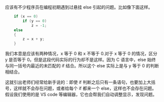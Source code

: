 应该有不少程序员在编程初期遇到过悬挂 else 引起的问题。比如像下面这样。

```c
    if (x == 0)
        if (y == 0)
            z = -1;
    else
    {
        z = x + y;
    }
```

我们本意是应该有两种情况，x 等于 0 和 x 不等于 0.对于 x 等于 0 的情况，区分 y 是否等于 0。但是这段代码实际的行为却不是这样。因为 C 语言中，else 始终与同一括号内最近的未匹配的 if 结合。所以这个 else 实际上是与 y 等于 0 的判断相结合。

这就引出老师们经常给新手说的：即使 if 判断之后只有一条语句，也要加上大括号，这样就不会存在问题，或者给每个 if 都来一个 else，这样也不会存在问题。假设我们使用的是 VS code 等编辑器，它也会帮我们自动调整显示，发现问题。
